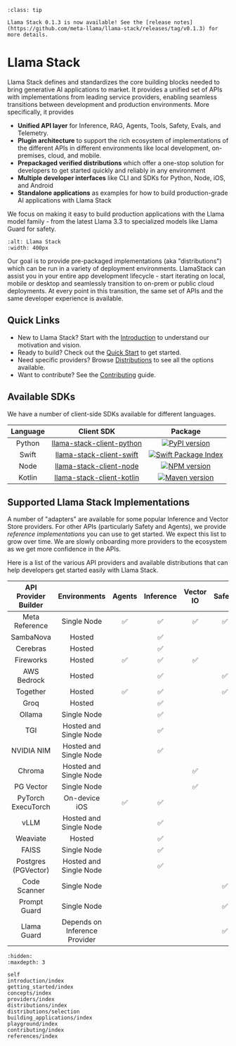 
```{admonition} News
:class: tip

Llama Stack 0.1.3 is now available! See the [release notes](https://github.com/meta-llama/llama-stack/releases/tag/v0.1.3) for more details.
```

# Llama Stack


Llama Stack defines and standardizes the core building blocks needed to bring generative AI applications to market. It provides a unified set of APIs with implementations from leading service providers, enabling seamless transitions between development and production environments. More specifically, it provides

- **Unified API layer** for Inference, RAG, Agents, Tools, Safety, Evals, and Telemetry.
- **Plugin architecture** to support the rich ecosystem of implementations of the different APIs in different environments like local development, on-premises, cloud, and mobile.
- **Prepackaged verified distributions** which offer a one-stop solution for developers to get started quickly and reliably in any environment
- **Multiple developer interfaces** like CLI and SDKs for Python, Node, iOS, and Android
- **Standalone applications** as examples for how to build production-grade AI applications with Llama Stack

We focus on making it easy to build production applications with the Llama model family - from the latest Llama 3.3 to specialized models like Llama Guard for safety.

```{image} ../_static/llama-stack.png
:alt: Llama Stack
:width: 400px
```

Our goal is to provide pre-packaged implementations (aka "distributions") which can be run in a variety of deployment environments. LlamaStack can assist you in your entire app development lifecycle - start iterating on local, mobile or desktop and seamlessly transition to on-prem or public cloud deployments. At every point in this transition, the same set of APIs and the same developer experience is available.

## Quick Links

- New to Llama Stack? Start with the [Introduction](introduction/index) to understand our motivation and vision.
- Ready to build? Check out the [Quick Start](getting_started/index) to get started.
- Need specific providers? Browse [Distributions](distributions/selection) to see all the options available.
- Want to contribute? See the [Contributing](contributing/index) guide.

## Available SDKs

We have a number of client-side SDKs available for different languages.

|  **Language** |  **Client SDK** | **Package** |
| :----: | :----: | :----: |
| Python |  [llama-stack-client-python](https://github.com/meta-llama/llama-stack-client-python) | [![PyPI version](https://img.shields.io/pypi/v/llama_stack_client.svg)](https://pypi.org/project/llama_stack_client/)
| Swift  | [llama-stack-client-swift](https://github.com/meta-llama/llama-stack-client-swift) | [![Swift Package Index](https://img.shields.io/endpoint?url=https%3A%2F%2Fswiftpackageindex.com%2Fapi%2Fpackages%2Fmeta-llama%2Fllama-stack-client-swift%2Fbadge%3Ftype%3Dswift-versions)](https://swiftpackageindex.com/meta-llama/llama-stack-client-swift)
| Node   | [llama-stack-client-node](https://github.com/meta-llama/llama-stack-client-node) | [![NPM version](https://img.shields.io/npm/v/llama-stack-client.svg)](https://npmjs.org/package/llama-stack-client)
| Kotlin | [llama-stack-client-kotlin](https://github.com/meta-llama/llama-stack-client-kotlin) | [![Maven version](https://img.shields.io/maven-central/v/com.llama.llamastack/llama-stack-client-kotlin)](https://central.sonatype.com/artifact/com.llama.llamastack/llama-stack-client-kotlin)

## Supported Llama Stack Implementations

A number of "adapters" are available for some popular Inference and Vector Store providers. For other APIs (particularly Safety and Agents), we provide *reference implementations* you can use to get started. We expect this list to grow over time. We are slowly onboarding more providers to the ecosystem as we get more confidence in the APIs.

Here is a list of the various API providers and available distributions that can help developers get started easily with Llama Stack.

| **API Provider Builder** |    **Environments**           | **Agents** | **Inference** | **Vector IO** | **Safety** | **Telemetry** |
|:------------------------:|:-----------------------------:|:----------:|:-------------:|:-------------:|:----------:|:-------------:|
|      Meta Reference      |      Single Node              |     ✅     |       ✅      |     ✅        |     ✅     |       ✅      |
|        SambaNova         |         Hosted                |            |       ✅      |               |            |               |
|         Cerebras         |         Hosted                |            |       ✅      |               |            |               |
|        Fireworks         |         Hosted                |     ✅     |       ✅      |     ✅        |            |               |
|       AWS Bedrock        |         Hosted                |            |       ✅      |               |     ✅     |               |
|         Together         |         Hosted                |     ✅     |       ✅      |               |     ✅     |               |
|           Groq           |         Hosted                |            |       ✅      |               |            |               |
|          Ollama          |      Single Node              |            |       ✅      |               |            |               |
|           TGI            | Hosted and Single Node        |            |       ✅      |               |            |               |
|        NVIDIA NIM        | Hosted and Single Node        |            |       ✅      |               |            |               |
|          Chroma          | Hosted and Single Node        |            |               |     ✅        |            |               |
|        PG Vector         |      Single Node              |            |               |     ✅        |            |               |
|    PyTorch ExecuTorch    |     On-device iOS             |     ✅     |       ✅      |               |            |               |
|           vLLM           | Hosted and Single Node        |            |       ✅      |               |            |               |
|          Weaviate        |         Hosted                |            |       ✅      |               |            |               |
|          FAISS           |      Single Node              |            |       ✅      |               |            |               |
|    Postgres (PGVector)   | Hosted and Single Node        |            |       ✅      |               |            |               |
|    Code Scanner          |      Single Node              |            |               |               |     ✅     |               |
|    Prompt Guard          |      Single Node              |            |               |               |     ✅     |               |
|    Llama Guard           | Depends on Inference Provider |            |               |               |     ✅     |               |


```{toctree}
:hidden:
:maxdepth: 3

self
introduction/index
getting_started/index
concepts/index
providers/index
distributions/index
distributions/selection
building_applications/index
playground/index
contributing/index
references/index
```

